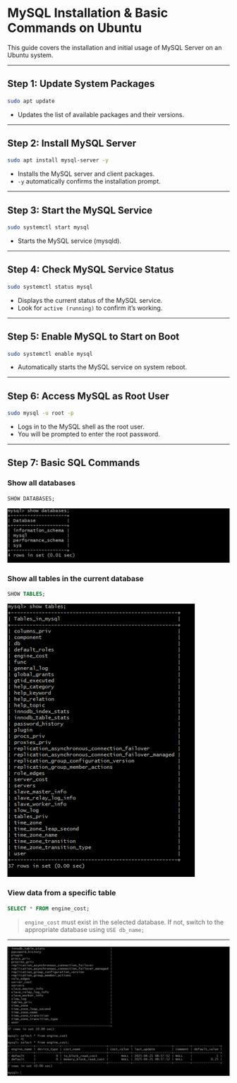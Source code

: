 
# MySQL Installation & Basic Commands on Ubuntu

This guide covers the installation and initial usage of MySQL Server on an Ubuntu system.

---

## Step 1: Update System Packages

```bash
sudo apt update
```
- Updates the list of available packages and their versions.

---

## Step 2: Install MySQL Server

```bash
sudo apt install mysql-server -y
```
- Installs the MySQL server and client packages.
- `-y` automatically confirms the installation prompt.

---

##  Step 3: Start the MySQL Service

```bash
sudo systemctl start mysql
```
- Starts the MySQL service (mysqld).

---

## Step 4: Check MySQL Service Status

```bash
sudo systemctl status mysql
```
- Displays the current status of the MySQL service.
- Look for `active (running)` to confirm it’s working.

---

##  Step 5: Enable MySQL to Start on Boot

```bash
sudo systemctl enable mysql
```
- Automatically starts the MySQL service on system reboot.

---

##  Step 6: Access MySQL as Root User

```bash
sudo mysql -u root -p
```
- Logs in to the MySQL shell as the root user.
- You will be prompted to enter the root password.

---

##  Step 7: Basic SQL Commands

###  Show all databases
```sql
SHOW DATABASES;
```
![](./images/databases.png)
### Show all tables in the current database
```sql
SHOW TABLES;
```
![](./images/tables.png)

###  View data from a specific table
```sql
SELECT * FROM engine_cost;
```

> `engine_cost` must exist in the selected database. If not, switch to the appropriate database using `USE db_name;`

---
![](./images/viewdata.png)